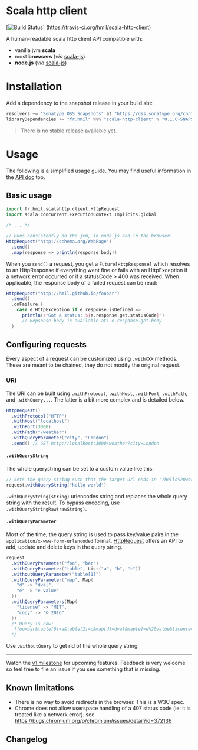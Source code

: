 # Scala http client
[![Build Status](https://travis-ci.org/hmil/scala-http-client.svg?branch=master)]
(https://travis-ci.org/hmil/scala-http-client)

A human-readable scala http client API compatible with:

- vanilla jvm **scala**
- most **browsers** (_via_ [scala-js](https://github.com/scala-js/scala-js))
- **node.js** (_via_ [scala-js](https://github.com/scala-js/scala-js))

# Installation

Add a dependency to the snapshot release in your build.sbt:

```scala
resolvers += "Sonatype OSS Snapshots" at "https://oss.sonatype.org/content/repositories/snapshots",
libraryDependencies += "fr.hmil" %%% "scala-http-client" % "0.1.0-SNAPSHOT"
```

> There is no stable release available yet.

# Usage

The following is a simplified usage guide. You may find useful information in
the [API doc](http://hmil.github.io/scala-http-client/docs/index.html) too.
## Basic usage

<!--- test: "Main example" -->
```scala
import fr.hmil.scalahttp.client.HttpRequest
import scala.concurrent.ExecutionContext.Implicits.global

/* ... */

// Runs consistently on the jvm, in node.js and in the browser!
HttpRequest("http://schema.org/WebPage")
  .send()
  .map(response => println(response.body))
```

When you `send()` a request, you get a `Future[HttpResponse]` which resolves to
an HttpResponse if everything went fine or fails with an HttpException if a
network error occurred or if a statusCode > 400 was received.
When applicable, the response body of a failed request can be read:

<!--- test: "Error handling" -->
```scala
HttpRequest("http://hmil.github.io/foobar")
  .send()
  .onFailure {
    case e:HttpException if e.response.isDefined =>
      println(s"Got a status: ${e.response.get.statusCode}")
      // Repsonse body is available at: e.response.get.body
  }
```


## Configuring requests

Every aspect of a request can be customized using `.withXXX` methods. These are
meant to be chained, they do not modify the original request.

### URI

The URI can be built using `.withProtocol`, `.withHost`, `.withPort`,
`.withPath`, and `.withQuery...`. The latter is a bit more complex and
is detailed below.

<!--- test: "Composite URI" -->
```scala
HttpRequest()
  .withProtocol("HTTP")
  .withHost("localhost")
  .withPort(3000)
  .withPath("/weather")
  .withQueryParameter("city", "London")
  .send() // GET http://localhost:3000/weather?city=London
```

#### `.withQueryString`
The whole querystring can be set to a custom value like this:

```scala
// Sets the query string such that the target url ends in "?hello%20world"
request.withQueryString("hello world")
```

`.withQueryString(string)` urlencodes string and replaces the whole query string
with the result.
To bypass encoding, use `.withQueryStringRaw(rawString)`.

#### `.withQueryParameter`
Most of the time, the query string is used to pass key/value pairs in the
`application/x-www-form-urlencoded` format.
[HttpRequest](http://hmil.github.io/scala-http-client/docs/index.html#fr.hmil.scalahttp.client.HttpRequest)
offers an API to add, update and delete keys in the query string.  

<!--- test: "Query parameters" -->
```scala
request
  .withQueryParameter("foo", "bar")
  .withQueryParameter("table", List("a", "b", "c"))
  .withoutQueryParameter("table[1]")
  .withQueryParameter("map", Map(
    "d" -> "dval",
    "e" -> "e value"
  ))
  .withQueryParameters(Map(
    "license" -> "MIT",
    "copy" -> "© 2016"
  ))
  /* Query is now:
   ?foo=bar&table[0]=a&table[2]=c&map[d]=dval&map[e]=e%20value&license=MIT&copy=%C2%A9%202016
  */
```

Use `.withoutQuery` to get rid of the whole query string.

---

Watch the [v1 milestone](https://github.com/hmil/scala-http-client/milestones/v1.0.0)
for upcoming features. Feedback is very welcome so feel free to file an issue if you
see something that is missing.

## Known limitations

- There is no way to avoid redirects in the browser. This is a W3C spec.
- Chrome does not allow userspace handling of a 407 status code (ie: it is treated
  like a network error). see https://bugs.chromium.org/p/chromium/issues/detail?id=372136

## Changelog
